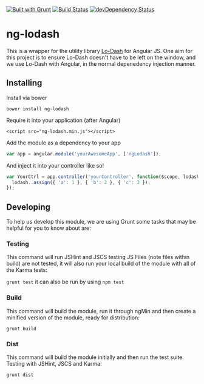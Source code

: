 [![Built with Grunt](https://cdn.gruntjs.com/builtwith.png)](http://gruntjs.com/)
[![Build Status](https://travis-ci.org/rockabox/ng-lodash.svg?branch=master)](https://travis-ci.org/rockabox/ng-lodash)
[![devDependency Status](https://david-dm.org/rockabox/ng-lodash/dev-status.svg)](https://david-dm.org/rockabox/ng-lodash#info=devDependencies)

ng-lodash
=========

This is a wrapper for the utility library [Lo-Dash](http://lodash.com/) for
Angular JS. One aim for this project is to ensure Lo-Dash doesn't have to be
left on the window, and we use Lo-Dash with Angular, in the normal depenedency
 injection manner.

## Installing
Install via bower

```bower install ng-lodash```

Require it into your application (after Angular)

```<script src="ng-lodash.min.js"></script>```

Add the module as a dependency to your app

```js
var app = angular.module('yourAwesomeApp', ['ngLodash']);
```

And inject it into your controller like so!

```js
var YourCtrl = app.controller('yourController', function($scope, lodash) {
  lodash..assign({ 'a': 1 }, { 'b': 2 }, { 'c': 3 });
});
```

## Developing

To help us develop this module, we are using Grunt some tasks that may be
helpful for you to know about are:

### Testing

This command will run JSHint and JSCS testing JS Files (note files within build)
are not tested, it will also run your local build of the module with all of the
Karma tests:

```grunt test``` it can also be run by using ```npm test```

### Build

This command will build the module, run it through ngMin and then create a
minified version of the module, ready for distribution:

```grunt build```

### Dist

This command will build the module initially and then run the test suite.
Testing with JSHint, JSCS and Karma:

```grunt dist```
